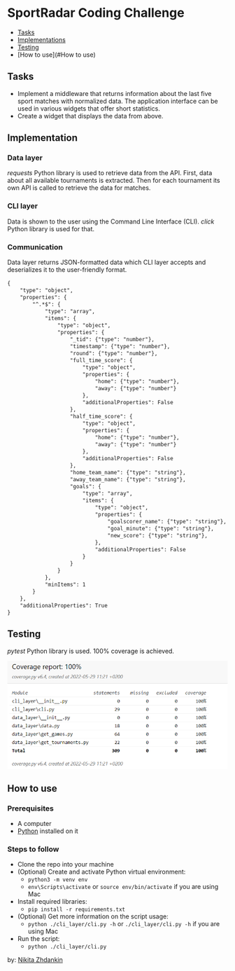 # SportRadar Coding Challenge

* [Tasks](#Tasks)
* [Implementations](#Implementation)
* [Testing](#Testing)
* [How to use](#How to use)

## Tasks

* Implement a middleware that returns information about the last five sport matches with normalized data. The application interface can be used in various widgets that offer short statistics.
* Create a widget that displays the data from above.

## Implementation

### Data layer

*requests* Python library is used to retrieve data from the API.
First, data about all available tournaments is extracted.
Then for each tournament its own API is called to retrieve the data for matches.

### CLI layer

Data is shown to the user using the Command Line Interface (CLI). *click* Python library is used for that.

### Communication

Data layer returns JSON-formatted data which CLI layer accepts and deserializes it to the user-friendly format.

```
{
    "type": "object",
    "properties": {
        "^.*$": {
            "type": "array",
            "items": {
                "type": "object",
                "properties": {
                    "_tid": {"type": "number"},
                    "timestamp": {"type": "number"},
                    "round": {"type": "number"},
                    "full_time_score": {
                        "type": "object",
                        "properties": {
                            "home": {"type": "number"},
                            "away": {"type": "number"}
                        },
                        "additionalProperties": False
                    },
                    "half_time_score": {
                        "type": "object",
                        "properties": {
                            "home": {"type": "number"},
                            "away": {"type": "number"}
                        },
                        "additionalProperties": False
                    },
                    "home_team_name": {"type": "string"},
                    "away_team_name": {"type": "string"},
                    "goals": {
                        "type": "array",
                        "items": {
                            "type": "object",
                            "properties": {
                                "goalscorer_name": {"type": "string"},
                                "goal_minute": {"type": "string"},
                                "new_score": {"type": "string"},
                            },
                            "additionalProperties": False
                        }
                    }
                }
            },
            "minItems": 1
        }
    },
    "additionalProperties": True
}
```

## Testing

*pytest* Python library is used. 100% coverage is achieved.

![](cov.png)

## How to use

### Prerequisites

* A computer
* [Python](https://www.python.org/downloads/) installed on it

### Steps to follow

* Clone the repo into your machine
* (Optional) Create and activate Python virtual environment:
  * ```python3 -m venv env```
  * ```env\Scripts\activate``` or ```source env/bin/activate``` if you are using Mac
* Install required libraries:
  * ```pip install -r requirements.txt```
* (Optional) Get more information on the script usage:
  * ```python ./cli_layer/cli.py -h``` or ```./cli_layer/cli.py -h``` if you are using Mac
* Run the script:
  * ```python ./cli_layer/cli.py```

by: [Nikita Zhdankin](https://www.linkedin.com/in/nikita-zhdankin/)
